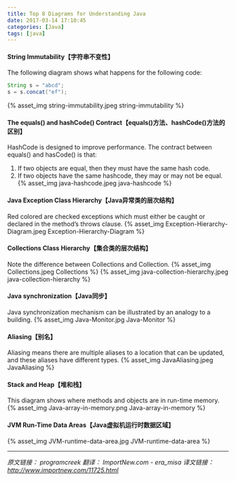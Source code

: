 ```yaml
---
title: Top 8 Diagrams for Understanding Java
date: 2017-03-14 17:10:45
categories: [Java]
tags: [java]
---
```


#### String Immutability【字符串不变性】
The following diagram shows what happens for the following code:
```java
String s = "abcd";
s = s.concat("ef");
```
<!--more-->

{% asset_img string-immutability.jpeg string-immutability %}

#### The equals() and hashCode() Contract【equals()方法、hashCode()方法的区别】
HashCode is designed to improve performance. The contract between equals() and hasCode() is that:
1. If two objects are equal, then they must have the same hash code.
2. If two objects have the same hashcode, they may or may not be equal.
{% asset_img java-hashcode.jpeg java-hashcode %}

#### Java Exception Class Hierarchy【Java异常类的层次结构】
Red colored are checked exceptions which must either be caught or declared in the method’s throws clause.
{% asset_img Exception-Hierarchy-Diagram.jpeg Exception-Hierarchy-Diagram %}

#### Collections Class Hierarchy【集合类的层次结构】
Note the difference between Collections and Collection.
{% asset_img Collections.jpeg Collections %}
{% asset_img java-collection-hierarchy.jpeg java-collection-hierarchy %}

#### Java synchronization【Java同步】
Java synchronization mechanism can be illustrated by an analogy to a building.
{% asset_img Java-Monitor.jpg Java-Monitor %}

#### Aliasing【别名】
Aliasing means there are multiple aliases to a location that can be updated, and these aliases have different types.
{% asset_img JavaAliasing.jpeg JavaAliasing %}

#### Stack and Heap【堆和栈】
This diagram shows where methods and objects are in run-time memory.
{% asset_img Java-array-in-memory.png Java-array-in-memory %}

#### JVM Run-Time Data Areas【Java虚拟机运行时数据区域】
{% asset_img JVM-runtime-data-area.jpg JVM-runtime-data-area %}

***

*原文链接： programcreek 翻译： ImportNew.com - era_misa*
*译文链接： http://www.importnew.com/11725.html*
